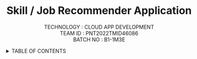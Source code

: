<br>
<div align="center">
<h1 align="fill" >
  Skill / Job Recommender Application </h1>
  
 <p align="center">
    TECHNOLOGY : CLOUD APP DEVELOPMENT <br />
    TEAM ID    : PNT2022TMID46086 <br />
    BATCH NO   : B1-1M3E <br /> </p> </div> 
 
  
   <!-- TABLE OF CONTENTS -->
<details>
  <summary>TABLE OF CONTENTS</summary>
  <ol>
    <li>
      <a href="#-project-description">PROJECT DESCRIPTION</a>
    </li>
    <li>
      <a href="#-software-required">SOFTWARE REQUIRED</a>
    </li>
    <li><a href="#-skills-required">SKILLS REQUIRED</a></li>
    <li><a href="#-TEAM-MEMBERS">TEAM MEMBERS</a></li>
    <li><a href="#-ASSIGNMENT-FINISHED">ASSIGNMENT FINISHED</a></li>
    <li><a href="#-PENDING-ASSIGNMENT">PENDING ASSIGNMENTS</a></li>
     <ul>
        <li><a href="#-LINKS">LINKS</a></li>
        </ul>
    <li><a href="#-PROJECT-DESIGN-&-PLANNING">PROJECT DESIGN & PLANNING</a></li>
     <ul>
        <li><a href="#-IDEATION-PHASE">IDEATION PHASE</a></li>
           <ul>
                <li><a href="https://github.com/IBM-EPBL/IBM-Project-4347-1658729356/tree/main/Project%20Design%20%26%20Planning/Ideation%20Phase/Literature_Survey">LITERATURE SURVEY</a></li>   
                 <li><a href="https://github.com/IBM-EPBL/IBM-Project-4347-1658729356/tree/main/Project%20Design%20%26%20Planning/Ideation%20Phase/Problem_Statement">PROBLEM STATEMENT</a></li>   
                  <li><a href="https://github.com/IBM-EPBL/IBM-Project-4347-1658729356/tree/main/Project%20Design%20%26%20Planning/Ideation%20Phase/Empathy_Map">EMPATHY MAP</a></li>
             <li><a href="https://github.com/IBM-EPBL/IBM-Project-4347-1658729356/tree/main/Project%20Design%20%26%20Planning/Ideation%20Phase/Brainstrom%20%26%20Ideation">BRAINSTORM & IDEATION</a></li>
             <li><a href="https://github.com/IBM-EPBL/IBM-Project-4347-1658729356/tree/main/Project%20Design%20%26%20Planning/Ideation%20Phase/Brainstrom%20%26%20Ideation">3 IDEAS</a></li>
    </ul>
        <li><a href="#-DESIGN-PHASE-PHASE">DESIGN PHASE</a></li>
        <ul>
        <li><a href="#-DESIGN-PHASE-01">DESIGN PHASE 01</a></li>
           <ul>
              <li><a href="https://github.com/IBM-EPBL/IBM-Project-4347-1658729356/tree/main/Project%20Design%20%26%20Planning/Project%20Design%20Phase%20I/SOLUTION_ARCHITECTURE">ARCHITECTURE</a></li>
        </ul>
    <ul>
        <li><a href="https://github.com/IBM-EPBL/IBM-Project-4347-1658729356/tree/main/Project%20Design%20%26%20Planning/Project%20Design%20Phase%20I/PROPOSED%20SOLUTION">PROBLEM SOLUTION FIT</a></li>
        </ul>       
    <ul>
        <li><a href="https://github.com/IBM-EPBL/IBM-Project-4347-1658729356/tree/main/Project%20Design%20%26%20Planning/Project%20Design%20Phase%20I/PROPOSED%20SOLUTION">PROPOSED SOLUTION</a></li>
        </ul>
        <li><a href="#design-phase-02">DESIGN PHASE 02</a></li>
           <ul>
        <li><a href="https://github.com/IBM-EPBL/IBM-Project-4347-1658729356/tree/main/Project%20Design%20%26%20Planning/Project%20Design%20Phase%20II/CUSTOMER%20JOURNEY">CUSTOMER JOURNEY</a></li>
           <ul>
           <ul>
        <li><a href="https://github.com/IBM-EPBL/IBM-Project-4347-1658729356/tree/main/Project%20Design%20%26%20Planning/Project%20Design%20Phase%20II/DATA%20FLOW%20DIAGRAM">DATA FLOW DIAGRAM</a></li>
           <ul>
           <ul>
        <li><a href="https://github.com/IBM-EPBL/IBM-Project-4347-1658729356/tree/main/Project%20Design%20%26%20Planning/Project%20Design%20Phase%20II/SOLUTION%20REQUIREMENTS">SOLUTION REQUIREMENTS</a></li>
           <ul>
            <ul>
        <li><a href="https://github.com/IBM-EPBL/IBM-Project-4347-1658729356/tree/main/Project%20Design%20%26%20Planning/Project%20Design%20Phase%20II/TECHNICAL%20ARCHITECTURE">TECHNICAL ARCHITECTURE</a></li>
           <ul>
            </ul>
        </ul>
        <li><a href="https://github.com/IBM-EPBL/IBM-Project-4347-1658729356/tree/main/Project%20Design%20%26%20Planning/Project%20planning">PLANNING PHASE</a></li>
        <ul>
            <li><a href="https://github.com/IBM-EPBL/IBM-Project-4347-1658729356/tree/main/Project%20Design%20%26%20Planning/Project%20planning/Milestone%20%26%20Activity%20list">MILESTONE & ACTIVITY LIST</a></li>
            <li><a href="https://github.com/IBM-EPBL/IBM-Project-4347-1658729356/tree/main/Project%20Design%20%26%20Planning/Project%20planning/Sprint%20Delivery%20plan">SPRINT DELIVERY PLAN</a></li>
        </ul>
  </ol>
    
# 📝 PROJECT DESCRIPTION
Having lots of skills but wondering which job will best suit you ? Don’t need to worry! we have come up with a skill recommender solution through which the fresher or the skilled person can login and find the jobs by using search option or they can directly interact with the chatbot and get their dream job.

To develop an end to end web application capable of displaying the current job openings based on the skillset of the users.The users and their information are stored in the Database.An alert is sent when there is an opening based on the user skillset.User will interact with the chatbot and can get the recommendations based on his skills.We can use job search API to get the current job openings in the market which will fetch the data directly from the webpage.
<hr>

#👨🏻‍💻 SOFTWARE REQUIRED <br />
- PYTHON<br />
- FLASK<br />
- DOCKER<br />

<hr>

## 🈸 SKILLS REQUIRED
|    |   |   |
| :---:         |     :---:      |          :---: | 
| IBM CLOUD   | HTML     | CSS    | JAVASCRIPT | 
| PYTHON - FLASK    | KUBERNETES      | DOCKER    |
| IBM CONTAINER REGISTRY | IBM CLOUD OBJECT | IBM DB2 |
| | | |

<hr>

## 🧑🏻‍🦰 TEAM MEMBERS
- Jegan T
- Gnanamoorthy R   
- Desikan E
- Manikandan D

<hr>
    
    
  ## 📒 ASSIGNMENT FINISHED
- [x] ASSIGNMENT 1
- [x] ASSIGNMENT 2
- [x] ASSIGNMENT 3 
<hr> 
             
  ## 📒 PENDING ASSIGNMENT 
- [ ] ASSIGNMENT 4
 <Hhr>      
   
   
 ## 🔗 LINKS

| TEAM MEMBERS | FOLDER LINK    |
| ------------- | ------------- |
| Jegan T| <button> <a href="https://github.com/IBM-EPBL/IBM-Project-4347-1658729356/tree/main/ASSIGNMENT/Jegan(814819104012)">CLICK HERE!  </a></button> 
| Gnanamoorthy R | <button> <a href="https://github.com/IBM-EPBL/IBM-Project-4347-1658729356/tree/main/ASSIGNMENT/Gnanamoorthy(814819104009)">CLICK HERE!  </a> </button> |
| Desikan E   | <button><a href="https://github.com/IBM-EPBL/IBM-Project-4347-1658729356/tree/main/ASSIGNMENT/Desikan(814819104008)">CLICK HERE!  </a> </button> |
| Manikandan D   | <button><a href="https://github.com/IBM-EPBL/IBM-Project-4347-1658729356/tree/main/ASSIGNMENT/Manikandan(814819104017)">CLICK HERE! </a> </button> |

<hr>

## PROJECT DESIGN & PLANNING
# 🧩 IDEATION PHASE

      Ideation is the process where you generate ideas and solutions through sessions such as Sketching, Prototyping, Brainstorming, Brainwriting, Worst Possible Idea, and a wealth of other ideation techniques.
- [x] Literature Survey
- [x] Problem Statement
- [x] Empathy Map
- [x] Brainstorm
- [x] Top 3 Ideas
    
# 📝 DESIGN PHASE 
      In the design phase, one or more designs are developed, with which the project result can apparently be achieved. Depending on the subject of the project, the products of the design phase can include dioramas, sketches etc

# DESIGN PHASE 01 ⚒️
- [x] Proposed Solution
- [x] Problem-Solution Fit
- [x] Solution Architecture

# DESIGN PHASE 02 ⚒️
- [x] Solution Requirements
- [x] Customer Journey Map
- [x] Data Flow Diagrams
- [x] Technical Architecture

# PLANNING PHASE
- [x] Milestone and Activity List
- [x] Sprint Delivery plan
    
    
    
    
    
    
    
    
  <hr>

## GITHUB LINKS FOR PROJECT TEAMS

[Jegan T](https://github.com/jegansoftware) <br>
[Gnanamoorthy R](https://github.com/Gnanamoorthy967)  <br>
[Desikan E](https://github.com/DESIKAN10) <br>
[Manikandan D](https://github.com/vijaymani54007)<br>


<hr>
📫 How to reach Us <a href = "mailto:gnanamoorthy967@gmail.com">Connect with Email</a>

<hr>
<div align="center">
 <h5> | `Skill / Job Recommender Application` |</h5>

<hr>
